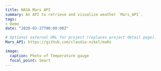 ```yaml
---
title: NASA Mars API
summary: An API to retrieve and visualize weather `Mars_API`.
tags:
- Demo
date: "2020-03-27T00:00:00Z"

# Optional external URL for project (replaces project detail page).
Mars_API: https://github.com/claudia-nikel/maRs

image:
  caption: Photo of Temperature gauge
  focal_point: Smart
---
```

